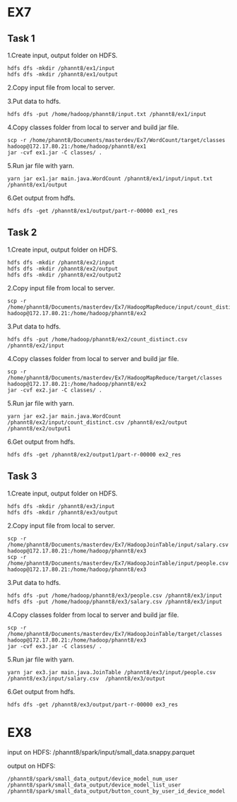 # EX7

## Task 1

1.Create input, output folder on HDFS.
~~~
hdfs dfs -mkdir /phannt8/ex1/input
hdfs dfs -mkdir /phannt8/ex1/output
~~~

2.Copy input file from local to server.

3.Put data to hdfs.
~~~
hdfs dfs -put /home/hadoop/phannt8/input.txt /phannt8/ex1/input
~~~

4.Copy classes folder from local to server and build jar file.
~~~
scp -r /home/phannt8/Documents/masterdev/Ex7/WordCount/target/classes hadoop@172.17.80.21:/home/hadoop/phannt8/ex1
jar -cvf ex1.jar -C classes/ .
~~~

5.Run jar file with yarn.
~~~
yarn jar ex1.jar main.java.WordCount /phannt8/ex1/input/input.txt /phannt8/ex1/output
~~~

6.Get output from hdfs.
~~~
hdfs dfs -get /phannt8/ex1/output/part-r-00000 ex1_res
~~~

## Task 2

1.Create input, output folder on HDFS.
~~~
hdfs dfs -mkdir /phannt8/ex2/input
hdfs dfs -mkdir /phannt8/ex2/output
hdfs dfs -mkdir /phannt8/ex2/output2
~~~

2.Copy input file from local to server.
~~~
scp -r /home/phannt8/Documents/masterdev/Ex7/HadoopMapReduce/input/count_distinct.csv hadoop@172.17.80.21:/home/hadoop/phannt8/ex2
~~~

3.Put data to hdfs.
~~~
hdfs dfs -put /home/hadoop/phannt8/ex2/count_distinct.csv /phannt8/ex2/input
~~~

4.Copy classes folder from local to server and build jar file.
~~~
scp -r /home/phannt8/Documents/masterdev/Ex7/HadoopMapReduce/target/classes  hadoop@172.17.80.21:/home/hadoop/phannt8/ex2
jar -cvf ex2.jar -C classes/ .
~~~

5.Run jar file with yarn.
~~~
yarn jar ex2.jar main.java.WordCount /phannt8/ex2/input/count_distinct.csv /phannt8/ex2/output /phannt8/ex2/output1
~~~

6.Get output from hdfs.
~~~
hdfs dfs -get /phannt8/ex2/output1/part-r-00000 ex2_res
~~~

## Task 3

1.Create input, output folder on HDFS.
~~~
hdfs dfs -mkdir /phannt8/ex3/input
hdfs dfs -mkdir /phannt8/ex3/output
~~~

2.Copy input file from local to server.
~~~
scp -r /home/phannt8/Documents/masterdev/Ex7/HadoopJoinTable/input/salary.csv  hadoop@172.17.80.21:/home/hadoop/phannt8/ex3
scp -r /home/phannt8/Documents/masterdev/Ex7/HadoopJoinTable/input/people.csv  hadoop@172.17.80.21:/home/hadoop/phannt8/ex3
~~~

3.Put data to hdfs.
~~~
hdfs dfs -put /home/hadoop/phannt8/ex3/people.csv /phannt8/ex3/input
hdfs dfs -put /home/hadoop/phannt8/ex3/salary.csv /phannt8/ex3/input
~~~

4.Copy classes folder from local to server and build jar file.
~~~
scp -r /home/phannt8/Documents/masterdev/Ex7/HadoopJoinTable/target/classes hadoop@172.17.80.21:/home/hadoop/phannt8/ex3
jar -cvf ex3.jar -C classes/ .
~~~

5.Run jar file with yarn.
~~~
yarn jar ex3.jar main.java.JoinTable /phannt8/ex3/input/people.csv /phannt8/ex3/input/salary.csv  /phannt8/ex3/output
~~~

6.Get output from hdfs.
~~~
hdfs dfs -get /phannt8/ex3/output/part-r-00000 ex3_res
~~~

# EX8

input on HDFS: /phannt8/spark/input/small_data.snappy.parquet

output on HDFS:
~~~
/phannt8/spark/small_data_output/device_model_num_user
/phannt8/spark/small_data_output/device_model_list_user
/phannt8/spark/small_data_output/button_count_by_user_id_device_model
~~~

